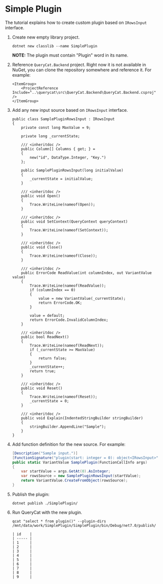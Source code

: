 # Simple Plugin

The tutorial explains how to create custom plugin based on `IRowsInput` interface.

1. Create new empty library project.

    ```
    dotnet new classlib --name SimplePlugin
    ```

    **NOTE:** The plugin must contain "Plugin" word in its name.

2. Reference `QueryCat.Backend` project. Right now it is not available in NuGet, you can clone the repository somewhere and reference it. For example:

    ```
    <ItemGroup>
        <ProjectReference Include="..\querycat\src\QueryCat.Backend\QueryCat.Backend.csproj" />
    </ItemGroup>
    ```

3. Add any new input source based on `IRowsInput` interface.

    ```
    public class SamplePluginRowsInput : IRowsInput
    {
        private const long MaxValue = 9;

        private long _currentState;

        /// <inheritdoc />
        public Column[] Columns { get; } =
        {
            new("id", DataType.Integer, "Key.")
        };

        public SamplePluginRowsInput(long initialValue)
        {
            _currentState = initialValue;
        }

        /// <inheritdoc />
        public void Open()
        {
            Trace.WriteLine(nameof(Open));
        }

        /// <inheritdoc />
        public void SetContext(QueryContext queryContext)
        {
            Trace.WriteLine(nameof(SetContext));
        }

        /// <inheritdoc />
        public void Close()
        {
            Trace.WriteLine(nameof(Close));
        }

        /// <inheritdoc />
        public ErrorCode ReadValue(int columnIndex, out VariantValue value)
        {
            Trace.WriteLine(nameof(ReadValue));
            if (columnIndex == 0)
            {
                value = new VariantValue(_currentState);
                return ErrorCode.OK;
            }

            value = default;
            return ErrorCode.InvalidColumnIndex;
        }

        /// <inheritdoc />
        public bool ReadNext()
        {
            Trace.WriteLine(nameof(ReadNext));
            if (_currentState >= MaxValue)
            {
                return false;
            }
            _currentState++;
            return true;
        }

        /// <inheritdoc />
        public void Reset()
        {
            Trace.WriteLine(nameof(Reset));
            _currentState = 0;
        }

        /// <inheritdoc />
        public void Explain(IndentedStringBuilder stringBuilder)
        {
            stringBuilder.AppendLine("Sample");
        }
    }
    ```

4. Add function definition for the new source. For example:

    ```csharp
    [Description("Sample input.")]
    [FunctionSignature("plugin(start: integer = 0): object<IRowsInput>")]
    public static VariantValue SamplePlugin(FunctionCallInfo args)
    {
        var startValue = args.GetAt(0).AsInteger;
        var rowsSource = new SamplePluginRowsInput(startValue);
        return VariantValue.CreateFromObject(rowsSource);
    }
    ```

5. Publish the plugin:

    ```
    dotnet publish ./SimplePlugin/
    ```

6. Run QueryCat with the new plugin.

    ```
    qcat "select * from plugin()" --plugin-dirs /mnt/data/work/SimplePlugin/SimplePlugin/bin/Debug/net7.0/publish/
    ```

    ```
    | id    |
    | ----- |
    | 1     |
    | 2     |
    | 3     |
    | 4     |
    | 5     |
    | 6     |
    | 7     |
    | 8     |
    | 9     |
    ```
